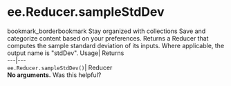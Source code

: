  
#  ee.Reducer.sampleStdDev
bookmark_borderbookmark Stay organized with collections  Save and categorize content based on your preferences.
Returns a Reducer that computes the sample standard deviation of its inputs. Where applicable, the output name is "stdDev". 
Usage| Returns  
---|---  
`ee.Reducer.sampleStdDev()`| Reducer  
**No arguments.**
Was this helpful?
